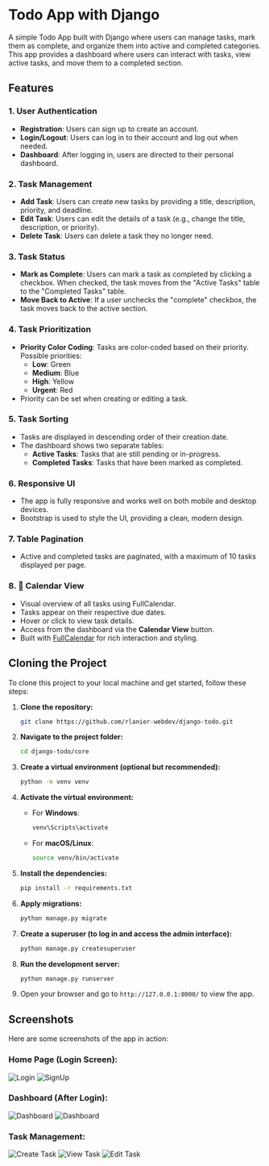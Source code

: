 # Todo App with Django

A simple Todo App built with Django where users can manage tasks, mark them as complete, and organize them into active and completed categories. This app provides a dashboard where users can interact with tasks, view active tasks, and move them to a completed section.

## Features

### 1. **User Authentication**
   - **Registration**: Users can sign up to create an account.
   - **Login/Logout**: Users can log in to their account and log out when needed.
   - **Dashboard**: After logging in, users are directed to their personal dashboard.

### 2. **Task Management**
   - **Add Task**: Users can create new tasks by providing a title, description, priority, and deadline.
   - **Edit Task**: Users can edit the details of a task (e.g., change the title, description, or priority).
   - **Delete Task**: Users can delete a task they no longer need.

### 3. **Task Status**
   - **Mark as Complete**: Users can mark a task as completed by clicking a checkbox. When checked, the task moves from the "Active Tasks" table to the "Completed Tasks" table.
   - **Move Back to Active**: If a user unchecks the "complete" checkbox, the task moves back to the active section.
   
### 4. **Task Prioritization**
   - **Priority Color Coding**: Tasks are color-coded based on their priority. Possible priorities:
     - **Low**: Green
     - **Medium**: Blue
     - **High**: Yellow
     - **Urgent**: Red
   - Priority can be set when creating or editing a task.

### 5. **Task Sorting**
   - Tasks are displayed in descending order of their creation date.
   - The dashboard shows two separate tables:
     - **Active Tasks**: Tasks that are still pending or in-progress.
     - **Completed Tasks**: Tasks that have been marked as completed.
  
### 6. **Responsive UI**
   - The app is fully responsive and works well on both mobile and desktop devices.
   - Bootstrap is used to style the UI, providing a clean, modern design.

### 7. **Table Pagination**
   - Active and completed tasks are paginated, with a maximum of 10 tasks displayed per page.

### 8. **📅 Calendar View**
- Visual overview of all tasks using FullCalendar.
- Tasks appear on their respective due dates.
- Hover or click to view task details.
- Access from the dashboard via the **Calendar View** button.
- Built with [FullCalendar](https://fullcalendar.io/) for rich interaction and styling.

## Cloning the Project

To clone this project to your local machine and get started, follow these steps:

1. **Clone the repository:**

   ```bash
   git clone https://github.com/rlanier-webdev/django-todo.git
   ```

2. **Navigate to the project folder:**

   ```bash
   cd django-todo/core
   ```

3. **Create a virtual environment (optional but recommended):**

   ```bash
   python -m venv venv
   ```

4. **Activate the virtual environment:**
   - For **Windows**:

     ```bash
     venv\Scripts\activate
     ```

   - For **macOS/Linux**:

     ```bash
     source venv/bin/activate
     ```

5. **Install the dependencies:**

   ```bash
   pip install -r requirements.txt
   ```

6. **Apply migrations:**

   ```bash
   python manage.py migrate
   ```

7. **Create a superuser (to log in and access the admin interface):**

   ```bash
   python manage.py createsuperuser
   ```

8. **Run the development server:**

   ```bash
   python manage.py runserver
   ```

9. Open your browser and go to `http://127.0.0.1:8000/` to view the app.

## Screenshots

Here are some screenshots of the app in action:

### Home Page (Login Screen):
![Login](https://github.com/user-attachments/assets/a7637e58-f559-41a1-9ab1-86fa598cd30a)
![SignUp](https://github.com/user-attachments/assets/f02a428d-f6ea-4578-83fe-5b2038ff1e83)

### Dashboard (After Login):
![Dashboard](https://github.com/user-attachments/assets/b6d5686e-cf85-477c-8d59-950bdb3d1781)
![Dashboard](https://github.com/user-attachments/assets/d4b3c09f-ad49-4009-ade2-fa46eac02221)

### Task Management:
![Create Task](https://github.com/user-attachments/assets/28726ea6-7f88-478f-9346-fe3a3a60c20d)
![View Task](https://github.com/user-attachments/assets/26f22960-f701-490a-8e9c-cad2e29ebf46)
![Edit Task](https://github.com/user-attachments/assets/d3cfc721-f78e-49b8-a91b-4b2c122d6fe1)

